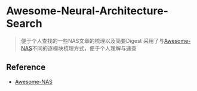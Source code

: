 # Awesome-Neural-Architecture-Search

> 便于个人查找的一些NAS文章的梳理以及简要Digest
> 采用了与[Awesome-NAS](https://github.com/D-X-Y/Awesome-NAS)不同的逐模块梳理方式，便于个人理解与速查















## Reference

* [Awesome-NAS](https://github.com/D-X-Y/Awesome-NAS)

 
